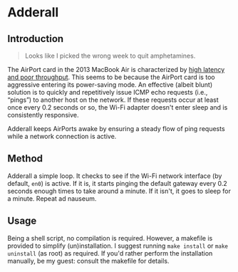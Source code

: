 # Adderall

## Introduction

> Looks like I picked the wrong week to quit amphetamines.

The AirPort card in the 2013 MacBook Air is characterized by [high latency and
poor throughput][1]. This seems to be because the AirPort card is too aggressive
entering its power-saving mode. An effective (albeit blunt) solution is to
quickly and repetitively issue ICMP echo requests (i.e., “pings”) to another
host on the network. If these requests occur at least once every 0.2 seconds or
so, the Wi-Fi adapter doesn't enter sleep and is consistently responsive.

Adderall keeps AirPorts awake by ensuring a steady flow of ping requests while
a network connection is active.

[1]: http://www.engadget.com/2014/01/21/2013-macbook-air-wifi-problems-continue-to-plague-users/
     "2013 MacBook Air WiFi problems continue to plague users"

## Method

Adderall a simple loop. It checks to see if the Wi-Fi network interface (by
default, `en0`) is active. If it is, it starts pinging the default gateway every
0.2 seconds enough times to take around a minute. If it isn't, it goes to sleep
for a minute. Repeat ad nauseum.

## Usage

Being a shell script, no compilation is required. However, a makefile is
provided to simplify (un)installation. I suggest running `make install` or `make
uninstall` (as root) as required. If you'd rather perform the installation
manually, be my guest: consult the makefile for details.
